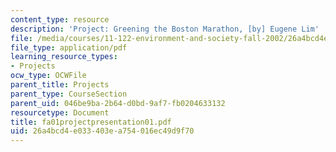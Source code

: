```yaml
---
content_type: resource
description: 'Project: Greening the Boston Marathon, [by] Eugene Lim'
file: /media/courses/11-122-environment-and-society-fall-2002/26a4bcd4e033403ea754016ec49d9f70_fa01projectpresentation01.pdf
file_type: application/pdf
learning_resource_types:
- Projects
ocw_type: OCWFile
parent_title: Projects
parent_type: CourseSection
parent_uid: 046be9ba-2b64-d0bd-9af7-fb0204633132
resourcetype: Document
title: fa01projectpresentation01.pdf
uid: 26a4bcd4-e033-403e-a754-016ec49d9f70
---
```

